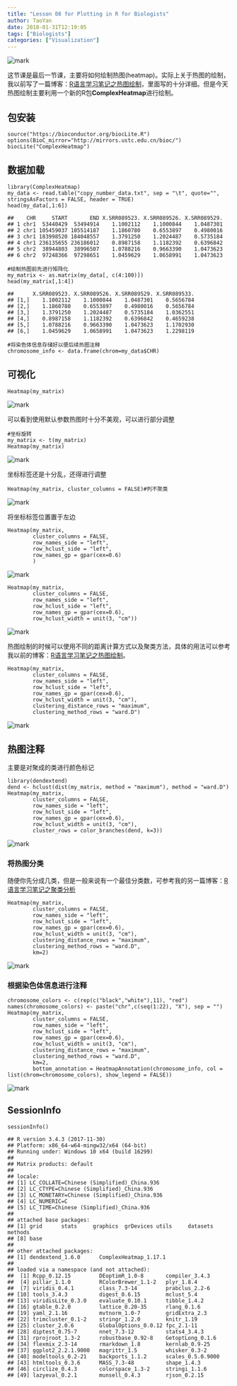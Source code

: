 ```yaml
---
title: "Lesson 08 for Plotting in R for Biologists"
author: TaoYan
date: 2018-01-31T12:19:05
tags: ["Biologists"]
categories: ["Visualization"]
---
```


![mark](https://github.com/YTLogos/Pic_blog/blob/master/Jfea06AiAF.png?raw=true)

这节课是最后一节课，主要将如何绘制热图(heatmap)。实际上关于热图的绘制，我以前写了一篇博客：[R语言学习笔记之热图绘制](https://ytlogos.github.io/2017/08/21/R%E8%AF%AD%E8%A8%80%E5%AD%A6%E4%B9%A0%E7%AC%94%E8%AE%B0%E4%B9%8B%E7%83%AD%E5%9B%BE%E7%BB%98%E5%88%B6/)，里面写的十分详细。但是今天热图绘制主要利用一个新的R包**ComplexHeatmap**进行绘制。

<!--more-->

## 包安装
```
source("https://bioconductor.org/biocLite.R")
options(BioC_mirror="http://mirrors.ustc.edu.cn/bioc/")
biocLite("ComplexHeatmap")
```

## 数据加载
```{r}
library(ComplexHeatmap)
my_data <- read.table("copy_number_data.txt", sep = "\t", quote="", stringsAsFactors = FALSE, header = TRUE)
head(my_data[,1:6])
```
```
##    CHR     START       END X.SRR089523. X.SRR089526. X.SRR089529.
## 1 chr1  53440429  53494914    1.1002112    1.1000844    1.0487301
## 2 chr1 105459037 105514187    1.1860780    0.6553897    0.4980016
## 3 chr1 183998520 184048557    1.3791250    1.2024487    0.5735184
## 4 chr1 236135655 236186012    0.8987158    1.1182392    0.6396842
## 5 chr2  38944803  38996507    1.0788216    0.9663390    1.0473623
## 6 chr2  97248366  97298651    1.0459629    1.0658991    1.0473623
```
```
#绘制热图前先进行矩阵化
my_matrix <- as.matrix(my_data[, c(4:100)])
head(my_matrix[,1:4])
```
```
##      X.SRR089523. X.SRR089526. X.SRR089529. X.SRR089533.
## [1,]    1.1002112    1.1000844    1.0487301    0.5656784
## [2,]    1.1860780    0.6553897    0.4980016    0.5656784
## [3,]    1.3791250    1.2024487    0.5735184    1.0362551
## [4,]    0.8987158    1.1182392    0.6396842    0.4659238
## [5,]    1.0788216    0.9663390    1.0473623    1.1702930
## [6,]    1.0459629    1.0658991    1.0473623    1.2298119
```
```
#将染色体信息存储好以便后续热图注释
chromosome_info <- data.frame(chrom=my_data$CHR)
```

## 可视化
```{r}
Heatmap(my_matrix)
```
![mark](https://github.com/YTLogos/Pic_blog/blob/master/Aj4Gc126K4.png?raw=true)

可以看到使用默认参数热图时十分不美观，可以进行部分调整
```{r}
#坐标旋转
my_matrix <- t(my_matrix)
Heatmap(my_matrix)
```
![mark](https://github.com/YTLogos/Pic_blog/blob/master/f2bambd0De.png?raw=true)

坐标标签还是十分乱，还得进行调整
```{r}
Heatmap(my_matrix, cluster_columns = FALSE)#列不聚类
```
![mark](https://github.com/YTLogos/Pic_blog/blob/master/j5Aabgh1hH.png?raw=true)

将坐标标签位置置于左边
```{r}
Heatmap(my_matrix, 
        cluster_columns = FALSE, 
        row_names_side = "left", 
        row_hclust_side = "left", 
        row_names_gp = gpar(cex=0.6)
        )
```
![mark](https://github.com/YTLogos/Pic_blog/blob/master/FAIF0CElla.png?raw=true)

```{r}
Heatmap(my_matrix,
        cluster_columns = FALSE,
        row_names_side = "left",
        row_hclust_side = "left",
        row_names_gp = gpar(cex=0.6),
        row_hclust_width = unit(3, "cm"))
```
![mark](https://github.com/YTLogos/Pic_blog/blob/master/c34HgC083C.png?raw=true)

热图绘制的时候可以使用不同的距离计算方式以及聚类方法，具体的用法可以参考我以前的博客：[R语言学习笔记之热图绘制](https://ytlogos.github.io/2017/08/21/R%E8%AF%AD%E8%A8%80%E5%AD%A6%E4%B9%A0%E7%AC%94%E8%AE%B0%E4%B9%8B%E7%83%AD%E5%9B%BE%E7%BB%98%E5%88%B6/)。

```{r}
Heatmap(my_matrix,
        cluster_columns = FALSE,
        row_names_side = "left",
        row_hclust_side = "left",
        row_names_gp = gpar(cex=0.6),
        row_hclust_width = unit(3, "cm"),
        clustering_distance_rows = "maximum",
        clustering_method_rows = "ward.D")
```
![mark](https://github.com/YTLogos/Pic_blog/blob/master/iEiafB44Ad.png?raw=true)

## 热图注释
主要是对聚成的类进行颜色标记
```{r}
library(dendextend)
dend <- hclust(dist(my_matrix, method = "maximum"), method = "ward.D")
Heatmap(my_matrix,
        cluster_columns = FALSE,
        row_names_side = "left",
        row_hclust_side = "left",
        row_names_gp = gpar(cex=0.6),
        row_hclust_width = unit(3, "cm"),
        cluster_rows = color_branches(dend, k=3))
```
![mark](https://github.com/YTLogos/Pic_blog/blob/master/k0d1H4Fahj.png?raw=true)

### 将热图分类
随便你先分成几类，但是一般来说有一个最佳分类数，可参考我的另一篇博客：[R语言学习笔记之聚类分析](https://ytlogos.github.io/2017/06/25/R语言学习笔记之聚类分析/)

```{r}
Heatmap(my_matrix,
        cluster_columns = FALSE,
        row_names_side = "left",
        row_hclust_side = "left",
        row_names_gp = gpar(cex=0.6),
        row_hclust_width = unit(3, "cm"),
        clustering_distance_rows = "maximum",
        clustering_method_rows = "ward.D",
        km=2)
```
![mark](https://github.com/YTLogos/Pic_blog/blob/master/d4hLf0EfgF.png?raw=true)

### 根据染色体信息进行注释
```{r}
chromosome_colors <- c(rep(c("black","white"),11), "red")
names(chromosome_colors) <- paste("chr",c(seq(1:22), "X"), sep = "")
Heatmap(my_matrix,
        cluster_columns = FALSE,
        row_names_side = "left",
        row_hclust_side = "left",
        row_names_gp = gpar(cex=0.6),
        row_hclust_width = unit(3, "cm"),
        clustering_distance_rows = "maximum",
        clustering_method_rows = "ward.D",
        km=2,
        bottom_annotation = HeatmapAnnotation(chromosome_info, col = list(chrom=chromosome_colors), show_legend = FALSE))
```
![mark](https://github.com/YTLogos/Pic_blog/blob/master/Jfea06AiAF.png?raw=true)

## SessionInfo
```{r}
sessionInfo()
```
```
## R version 3.4.3 (2017-11-30)
## Platform: x86_64-w64-mingw32/x64 (64-bit)
## Running under: Windows 10 x64 (build 16299)
## 
## Matrix products: default
## 
## locale:
## [1] LC_COLLATE=Chinese (Simplified)_China.936 
## [2] LC_CTYPE=Chinese (Simplified)_China.936   
## [3] LC_MONETARY=Chinese (Simplified)_China.936
## [4] LC_NUMERIC=C                              
## [5] LC_TIME=Chinese (Simplified)_China.936    
## 
## attached base packages:
## [1] grid      stats     graphics  grDevices utils     datasets  methods  
## [8] base     
## 
## other attached packages:
## [1] dendextend_1.6.0      ComplexHeatmap_1.17.1
## 
## loaded via a namespace (and not attached):
##  [1] Rcpp_0.12.15         DEoptimR_1.0-8       compiler_3.4.3      
##  [4] pillar_1.1.0         RColorBrewer_1.1-2   plyr_1.8.4          
##  [7] viridis_0.4.1        class_7.3-14         prabclus_2.2-6      
## [10] tools_3.4.3          digest_0.6.15        mclust_5.4          
## [13] viridisLite_0.3.0    evaluate_0.10.1      tibble_1.4.2        
## [16] gtable_0.2.0         lattice_0.20-35      rlang_0.1.6         
## [19] yaml_2.1.16          mvtnorm_1.0-7        gridExtra_2.3       
## [22] trimcluster_0.1-2    stringr_1.2.0        knitr_1.19          
## [25] cluster_2.0.6        GlobalOptions_0.0.12 fpc_2.1-11          
## [28] diptest_0.75-7       nnet_7.3-12          stats4_3.4.3        
## [31] rprojroot_1.3-2      robustbase_0.92-8    GetoptLong_0.1.6    
## [34] flexmix_2.3-14       rmarkdown_1.8        kernlab_0.9-25      
## [37] ggplot2_2.2.1.9000   magrittr_1.5         whisker_0.3-2       
## [40] modeltools_0.2-21    backports_1.1.2      scales_0.5.0.9000   
## [43] htmltools_0.3.6      MASS_7.3-48          shape_1.4.3         
## [46] circlize_0.4.3       colorspace_1.3-2     stringi_1.1.6       
## [49] lazyeval_0.2.1       munsell_0.4.3        rjson_0.2.15
```

